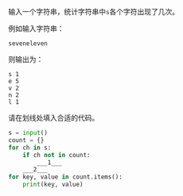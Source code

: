 输入一个字符串，统计字符串中`s`各个字符出现了几次。

例如输入字符串：
```input
seveneleven
```
则输出为：
```output
s 1
e 5
v 2
n 2
l 1
```

请在划线处填入合适的代码。
```py
s = input()
count = {}
for ch in s:
    if ch not in count:
        ___1___
    ___2___
for key, value in count.items():
    print(key, value)
```

<!-- testcases
ababababa

a 5
b 4

total
t 2
o 1
a 1
l 1
-->
